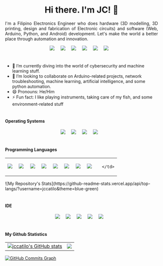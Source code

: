 <!-- for img/icons, go to https://dev.to/envoy_/150-badges-for-github-pnk -->
<h1 align="center">Hi there. I'm JC! 👋</h1>

<div style="text-align: justify">
  I'm a Filipino Electronics Engineer who does hardware (3D modelling, 3D printing, design and fabrication of Electronic circuits) and software (Web, Arduino, Python, and Android) development. Let's make the world a better place through automation and innovation.
  </div>
<p align='center'>
  <a href="https://jccatilo.github.io"><img src="https://img.shields.io/badge/GitHub-100000?style=for-the-badge&logo=github&logoColor=white" /></a>&nbsp;&nbsp;&nbsp;&nbsp;
  <a href="https://www.twitter.com/jc_catilo"><img src="https://img.shields.io/badge/twitter-%231DA1F2.svg?&style=for-the-badge&logo=twitter&logoColor=white" /></a>&nbsp;&nbsp;&nbsp;&nbsp;
  <a href="https://www.linkedin.com/in/john-carlo-catilo-98a294a8"><img src="https://img.shields.io/badge/linkedin-%230077B5.svg?&style=for-the-badge&logo=linkedin&logoColor=white" /></a>&nbsp;&nbsp;&nbsp;&nbsp;
  <a href="https://www.youtube.com/channel/UCQulXJXUUGHfMmgCGkEG4ZQ"><img src="https://img.shields.io/badge/YouTube-FF0000?style=for-the-badge&logo=youtube&logoColor=white" /></a>&nbsp;&nbsp;&nbsp;&nbsp;
  <a href="mailto:catilo.johncarlo07@gmail.com"><img src="https://img.shields.io/badge/Gmail-D14836?style=for-the-badge&logo=gmail&logoColor=white" /></a>&nbsp;&nbsp;&nbsp;&nbsp;
  <a href="https://developers.google.com/profile/u/101569176543258967625"><img src="https://img.shields.io/badge/Google_Play-414141?style=for-the-badge&logo=google-play&logoColor=white" /></a>&nbsp;&nbsp;&nbsp;&nbsp;
</p>

<!--
**jccatilo/jccatilo** is a ✨ _special_ ✨ repository because its `README.md` (this file) appears on your GitHub profile.
-->
<!-- - 🔭 I’m currently working on cybersecurity and  -->
<h1 align="center"></h1>

- 🌱 I’m currently diving into the world of cybersecurity and machine learning stuff.
- 👯 I’m looking to collaborate on Arduino-related projects, network troubleshooting, machine learning, artificial intelligence, and some python automation.
- 😄 Pronouns: He/Him
- ⚡ Fun fact: I like playing instruments, taking care of my fish, and some environment-related stuff

<h1></h1>

<h4>Operating Systems</h4>
<p align='center'>
<img src ="https://img.shields.io/badge/Windows-0078D6?style=for-the-badge&logo=windows&logoColor=white">&nbsp;&nbsp;&nbsp;&nbsp;
<img src ="https://img.shields.io/badge/Android-3DDC84?style=for-the-badge&logo=android&logoColor=white">&nbsp;&nbsp;&nbsp;&nbsp;
<img src ="https://img.shields.io/badge/Kali_Linux-557C94?style=for-the-badge&logo=kali-linux&logoColor=white">&nbsp;&nbsp;&nbsp;&nbsp;
<img src ="https://img.shields.io/badge/Ubuntu-E95420?style=for-the-badge&logo=ubuntu&logoColor=white">&nbsp;&nbsp;&nbsp;&nbsp;
  </p>
<h1></h1>

<h4>Programming Languages</h4>

<table cellspacing="0" cellpadding="0">
  <tr>
    <td>
      <p align='center'>
        <img src ="https://img.shields.io/badge/C%2B%2B-00599C?style=for-the-badge&logo=c%2B%2B&logoColor=white">&nbsp;&nbsp;&nbsp;&nbsp;
        <img src ="https://img.shields.io/badge/Python-14354C?style=for-the-badge&logo=python&logoColor=white">&nbsp;&nbsp;&nbsp;&nbsp;
        <img src ="https://img.shields.io/badge/HTML-239120?style=for-the-badge&logo=html5&logoColor=white">&nbsp;&nbsp;&nbsp;&nbsp;
        <img src ="https://img.shields.io/badge/CSS-239120?&style=for-the-badge&logo=css3&logoColor=white">&nbsp;&nbsp;&nbsp;&nbsp;
        <img src ="https://img.shields.io/badge/Kotlin-0095D5?&style=for-the-badge&logo=kotlin&logoColor=white">&nbsp;&nbsp;&nbsp;&nbsp;
        <img src ="https://img.shields.io/badge/Go-00ADD8?style=for-the-badge&logo=go&logoColor=white">&nbsp;&nbsp;&nbsp;&nbsp;
        <img src ="https://img.shields.io/badge/Unity-100000?style=for-the-badge&logo=unity&logoColor=white">&nbsp;&nbsp;&nbsp;&nbsp;
        <img src ="https://img.shields.io/badge/Heroku-430098?style=for-the-badge&logo=heroku&logoColor=white">&nbsp;&nbsp;&nbsp;&nbsp;
          <p> 
    </td>
    <td>
      
    </td>
  </tr>
</table>
![My Repository's Stats](https://github-readme-stats.vercel.app/api/top-langs/?username=jccatilo&theme=blue-green)
  
  
 
<h1></h1>

<h4>IDE</h4>
<p align='center'>
<img src ="https://img.shields.io/badge/Android_Studio-3DDC84?style=for-the-badge&logo=android-studio&logoColor=white">&nbsp;&nbsp;&nbsp;&nbsp;
<img src ="https://img.shields.io/badge/Arduino_IDE-00979D?style=for-the-badge&logo=arduino&logoColor=white">&nbsp;&nbsp;&nbsp;&nbsp;
<img src ="https://img.shields.io/badge/Colab-F9AB00?style=for-the-badge&logo=googlecolab&color=525252">&nbsp;&nbsp;&nbsp;&nbsp;
<img src ="https://img.shields.io/badge/VIM-%2311AB00.svg?&style=for-the-badge&logo=vim&logoColor=white">&nbsp;&nbsp;&nbsp;&nbsp;
<img src ="https://img.shields.io/badge/Visual_Studio_Code-0078D4?style=for-the-badge&logo=visual%20studio%20code&logoColor=white">&nbsp;&nbsp;&nbsp;&nbsp;
  <p>
<h1></h1>




<h4>My Github Statistics</h4>
<table cellspacing="0" cellpadding="0">
  <tr>
    <td>
      <a href="http://www.github.com/jccatilo"><img src="https://github-readme-stats.vercel.app/api?username=jccatilo&show_icons=true&hide=&count_private=true&title_color=facc15&text_color=ffffff&icon_color=facc15&bg_color=1c1917&hide_border=true&show_icons=true" alt="jccatilo's GitHub stats" /></a>
    </td>
    <td>
      <a href="http://www.github.com/jccatilo"><img src="https://github-readme-streak-stats.herokuapp.com/?user=jccatilo&stroke=ffffff&background=1c1917&ring=facc15&fire=facc15&currStreakNum=ffffff&currStreakLabel=facc15&sideNums=ffffff&sideLabels=ffffff&dates=ffffff&hide_border=true" /></a>
    </td>
  </tr>
</table>
<a href="http://www.github.com/jccatilo"><img src="https://activity-graph.herokuapp.com/graph?username=jccatilo&bg_color=1c1917&color=ffffff&line=facc15&point=ffffff&area_color=1c1917&area=true&hide_border=true&custom_title=GitHub%20Commits%20Graph" alt="GitHub Commits Graph" /></a>

<!--
// Badges for github
https://dev.to/envoy_/150-badges-for-github-pnk
**jccatilo/jccatilo** is a ✨ _special_ ✨ repository because its `README.md` (this file) appears on your GitHub profile.
Here are some ideas to get you started:
- 🔭 I’m currently working on ...
- 🌱 I’m currently learning ...
- 👯 I’m looking to collaborate on ...
- 🤔 I’m looking for help with ...
- 💬 Ask me about ...
- 📫 How to reach me: ...
- 😄 Pronouns: ...
- ⚡ Fun fact: ...
-->

